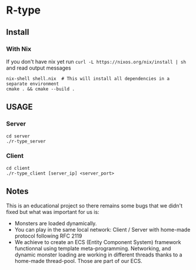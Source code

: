 # R-type

## Install

### With Nix
If you don't have nix yet run `curl -L https://nixos.org/nix/install | sh` and read output messages
```shell script
nix-shell shell.nix  # This will install all dependencies in a separate environment
cmake . && cmake --build .
```

## USAGE

### Server
```
cd server
./r-type_server
```

### Client
```
cd client
./r-type_client [server_ip] <server_port>
```

## Notes
This is an educational project so there remains some bugs that we didn't fixed but what was important for us is:
- Monsters are loaded dynamically.
- You can play in the same local network: Client / Server with home-made protocol following RFC 2119
- We achieve to create an ECS (Entity Component System) framework functionnal using template meta-programming. Networking, and dynamic monster loading are working in different threads thanks to a home-made thread-pool. Those are part of our ECS.
